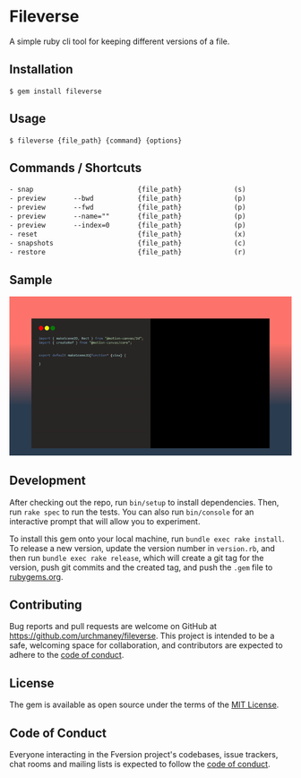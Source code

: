 # Fileverse

A simple ruby cli tool for keeping different versions of a file.

## Installation

    $ gem install fileverse

## Usage

    $ fileverse {file_path} {command} {options}

## Commands / Shortcuts
    - snap                          {file_path}             (s)
    - preview       --bwd           {file_path}             (p)
    - preview       --fwd           {file_path}             (p)
    - preview       --name=""       {file_path}             (p)
    - preview       --index=0       {file_path}             (p)
    - reset                         {file_path}             (x)
    - snapshots                     {file_path}             (c)
    - restore                       {file_path}             (r)

## Sample
![Sample](./sample.gif)

## Development

After checking out the repo, run `bin/setup` to install dependencies. Then, run `rake spec` to run the tests. You can also run `bin/console` for an interactive prompt that will allow you to experiment.

To install this gem onto your local machine, run `bundle exec rake install`. To release a new version, update the version number in `version.rb`, and then run `bundle exec rake release`, which will create a git tag for the version, push git commits and the created tag, and push the `.gem` file to [rubygems.org](https://rubygems.org).

## Contributing

Bug reports and pull requests are welcome on GitHub at https://github.com/urchmaney/fileverse. This project is intended to be a safe, welcoming space for collaboration, and contributors are expected to adhere to the [code of conduct](https://github.com/[USERNAME]/fileverse/blob/master/CODE_OF_CONDUCT.md).

## License

The gem is available as open source under the terms of the [MIT License](https://opensource.org/licenses/MIT).

## Code of Conduct

Everyone interacting in the Fversion project's codebases, issue trackers, chat rooms and mailing lists is expected to follow the [code of conduct](https://github.com/[USERNAME]/fversion/blob/master/CODE_OF_CONDUCT.md).

